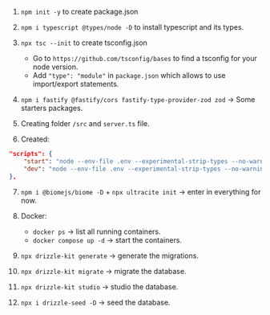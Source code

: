 1. `npm init -y` to create package.json
2. `npm i typescript @types/node -D` to install typescript and its types.
3. `npx tsc --init` to create tsconfig.json

   - Go to `https://github.com/tsconfig/bases` to find a tsconfig for your node version.
   - Add `"type": "module"` in `package.json` which allows to use import/export statements.

4. `npm i fastify @fastify/cors fastify-type-provider-zod zod` -> Some starters packages.
5. Creating folder `/src` and `server.ts` file.
6. Created:

```json
"scripts": {
    "start": "node --env-file .env --experimental-strip-types --no-warnings src/server.ts",
    "dev": "node --env-file .env --experimental-strip-types --no-warnings --watch src/server.ts"
},
```

7. `npm i @biomejs/biome -D` + `npx ultracite init` -> enter in everything for now.

8. Docker:
    - `docker ps` -> list all running containers.
    - `docker compose up -d` -> start the containers.
    
9. `npx drizzle-kit generate` -> generate the migrations.
10. `npx drizzle-kit migrate` -> migrate the database.
11. `npx drizzle-kit studio` -> studio the database.

12. `npx i drizzle-seed -D` -> seed the database.